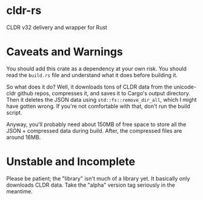 # cldr-rs
CLDR v32 delivery and wrapper for Rust

# Caveats and Warnings

You should add this crate as a dependency at your own risk.
You should read the `build.rs` file and understand what it
does before building it.

So what does it do? Well, it downloads tons of CLDR data
from the unicode-cldr github repos, compresses it, and saves
it to Cargo's output directory. Then it deletes the JSON
data using `std::fs::remove_dir_all`, which I might have
gotten wrong. If you're not comfortable with that, don't
run the build script.

Anyway, you'll probably need about 150MB of free space to
store all the JSON + compressed data during build. After,
the compressed files are around 16MB.

# Unstable and Incomplete

Please be patient; the "library" isn't much of a library
yet. It basically only downloads CLDR data. Take the
"alpha" version tag seriously in the meantime.
